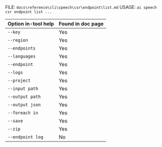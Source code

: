 ﻿FILE: `docs\reference\cli\speech\csr\endpoint\list.md`
USAGE: `ai speech csr endpoint list ...`

| Option in-tool help       | Found in doc page |
|---------------------------|------------------|
| `--key`                   | Yes              |
| `--region`                | Yes              |
| `--endpoints`             | Yes              |
| `--languages`             | Yes              |
| `--endpoint`              | Yes              |
| `--logs`                  | Yes              |
| `--project`               | Yes              |
| `--input path`            | Yes              |
| `--output path`           | Yes              |
| `--output json`           | Yes              |
| `--foreach in`            | Yes              |
| `--save`                  | Yes              |
| `--zip`                   | Yes              |
| `--endpoint log`          | No               |